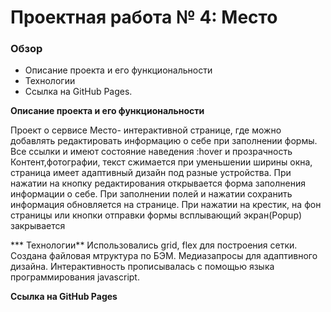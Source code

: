 # Проектная работа № 4: Место

### Обзор
* Описание проекта и его функциональности
* Технологии
* Ссылка на GitHub Pages.

**Описание проекта и его функциональности**

Проект о сервисе Место- интерактивной странице, где можно добавлять редактировать информацию о себе при заполнении формы.
Все ссылки и имеют состояние наведения :hover и прозрачность
Контент,фотографии, текст сжимается при уменьшении ширины окна, страница имеет адаптивный дизайн под разные устройства.
При нажатии на кнопку редактирования открывается форма заполнения информации о себе. При заполнении полей и нажатии сохранить информация обновляется на странице.
При нажатии на крестик, на фон страницы или кнопки отправки формы всплывающий экран(Popup) закрывается


*** Технологии**
Использовались grid, flex для построения сетки.
Создана файловая мтруктура по БЭМ.
Медиазапросы для адаптивного дизайна.
Интерактивность прописывалась с помощью языка программирования javascript.


**Ссылка на GitHub Pages**
